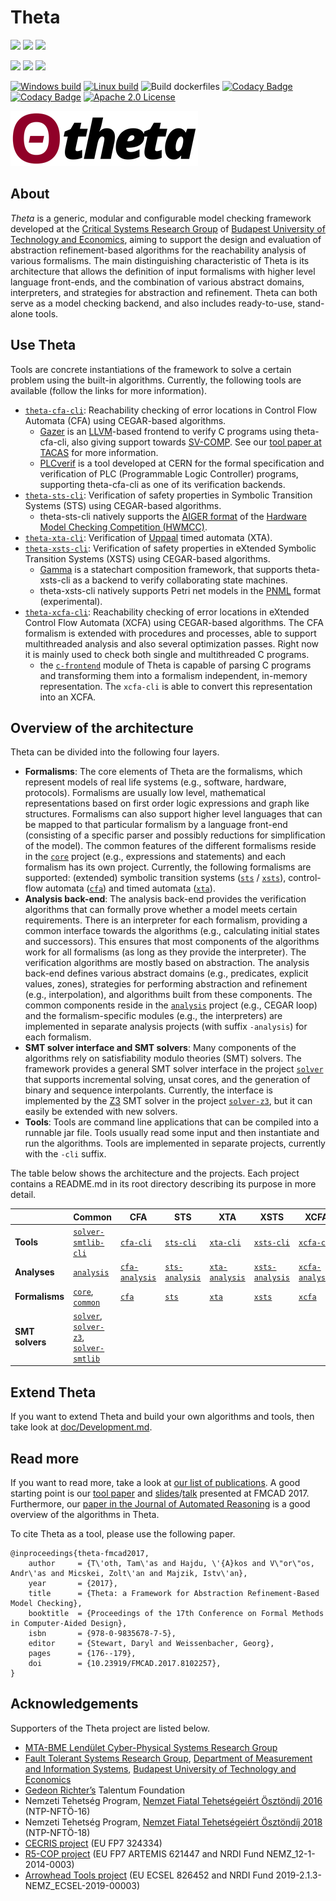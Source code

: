 # Theta

![](https://byob.yarr.is/leventeBajczi/theta/build-Linux)
![](https://byob.yarr.is/leventeBajczi/theta/build-Windows)
![](https://byob.yarr.is/leventeBajczi/theta/build-macOS)

![](https://byob.yarr.is/leventeBajczi/theta/test-Linux)
![](https://byob.yarr.is/leventeBajczi/theta/test-Windows)
![](https://byob.yarr.is/leventeBajczi/theta/test-macOS)

[![Windows build](https://github.com/ftsrg/theta/actions/workflows/build-win.yml/badge.svg)](https://github.com/ftsrg/theta/actions/workflows/build-win.yml)
[![Linux build](https://github.com/ftsrg/theta/actions/workflows/build-linux.yml/badge.svg)](https://github.com/ftsrg/theta/actions/workflows/build-linux.yml)
![Build dockerfiles](https://github.com/ftsrg/theta/workflows/Build%20dockerfiles/badge.svg)
[![Codacy Badge](https://app.codacy.com/project/badge/Grade/3a36a0f7b4c8475a9907efc1bd811b03)](https://www.codacy.com/gh/ftsrg/theta/dashboard?utm_source=github.com&amp;utm_medium=referral&amp;utm_content=ftsrg/theta&amp;utm_campaign=Badge_Grade)
[![Codacy Badge](https://app.codacy.com/project/badge/Coverage/3a36a0f7b4c8475a9907efc1bd811b03)](https://www.codacy.com/gh/ftsrg/theta/dashboard?utm_source=github.com&utm_medium=referral&utm_content=ftsrg/theta&utm_campaign=Badge_Coverage)
[![Apache 2.0 License](https://img.shields.io/badge/license-Apache--2-brightgreen.svg?style=flat)](https://www.apache.org/licenses/LICENSE-2.0)

![Theta logo](doc/theta-logo.png)

## About

_Theta_ is a generic, modular and configurable model checking framework developed at the [Critical Systems Research Group](http://inf.mit.bme.hu/en) of [Budapest University of Technology and Economics](http://www.bme.hu/?language=en), aiming to support the design and evaluation of abstraction refinement-based algorithms for the reachability analysis of various formalisms.
The main distinguishing characteristic of Theta is its architecture that allows the definition of input formalisms with higher level language front-ends, and the combination of various abstract domains, interpreters, and strategies for abstraction and refinement.
Theta can both serve as a model checking backend, and also includes ready-to-use, stand-alone tools.

## Use Theta

Tools are concrete instantiations of the framework to solve a certain problem using the built-in algorithms.
Currently, the following tools are available (follow the links for more information).

* [`theta-cfa-cli`](subprojects/cfa/cfa-cli): Reachability checking of error locations in Control Flow Automata (CFA) using CEGAR-based algorithms.
  * [Gazer](https://github.com/ftsrg/gazer) is an [LLVM](https://llvm.org/)-based frontend to verify C programs using theta-cfa-cli, also giving support towards [SV-COMP](https://sv-comp.sosy-lab.org/2021/). See our [tool paper at TACAS](https://ftsrg.mit.bme.hu/theta/publications/tacas2021.pdf) for more information.
  * [PLCverif](https://cern.ch/plcverif) is a tool developed at CERN for the formal specification and verification of PLC (Programmable Logic Controller) programs, supporting theta-cfa-cli as one of its verification backends.
* [`theta-sts-cli`](subprojects/sts/sts-cli): Verification of safety properties in Symbolic Transition Systems (STS) using CEGAR-based algorithms.
  * theta-sts-cli natively supports the [AIGER format](http://fmv.jku.at/aiger/) of the [Hardware Model Checking Competition (HWMCC)](http://fmv.jku.at/hwmcc/).
* [`theta-xta-cli`](subprojects/xta/xta-cli): Verification of [Uppaal](http://www.uppaal.org/) timed automata (XTA).
* [`theta-xsts-cli`](subprojects/xsts/xsts-cli): Verification of safety properties in eXtended Symbolic Transition Systems (XSTS) using CEGAR-based algorithms.
  * [Gamma](https://github.com/ftsrg/gamma) is a statechart composition framework, that supports theta-xsts-cli as a backend to verify collaborating state machines.
  * theta-xsts-cli natively supports Petri net models in the [PNML](http://www.pnml.org/) format (experimental).
* [`theta-xcfa-cli`](subprojects/xcfa/xcfa-cli): Reachability checking of error locations in eXtended Control Flow Automata (XCFA) using CEGAR-based algorithms. The CFA formalism is extended with procedures and processes, able to support multithreaded analysis and also several optimization passes. Right now it is mainly used to check both single and multithreaded C programs.
  * the [`c-frontend`](subprojects/frontends/c-frontend) module of Theta is capable of parsing C programs and transforming them into a formalism independent, in-memory representation. The `xcfa-cli` is able to convert this representation into an XCFA.

## Overview of the architecture

Theta can be divided into the following four layers.

* **Formalisms**: The core elements of Theta are the formalisms, which represent models of real life systems (e.g., software, hardware, protocols).
  Formalisms are usually low level, mathematical representations based on first order logic expressions and graph like structures.
  Formalisms can also support higher level languages that can be mapped to that particular formalism by a language front-end (consisting of a specific parser and possibly reductions for simplification of the model).
  The common features of the different formalisms reside in the [`core`](subprojects/common/core) project (e.g., expressions and statements) and each formalism has its own project.
  Currently, the following formalisms are supported: (extended) symbolic transition systems ([`sts`](subprojects/sts/sts) / [`xsts`](subprojects/xsts/xsts)), control-flow automata ([`cfa`](subprojects/cfa/cfa)) and timed automata ([`xta`](subprojects/xta/xta)).
* **Analysis back-end**: The analysis back-end provides the verification algorithms that can formally prove whether a model meets certain requirements.
  There is an interpreter for each formalism, providing a common interface towards the algorithms (e.g., calculating initial states and successors).
  This ensures that most components of the algorithms work for all formalisms (as long as they provide the interpreter).
  The verification algorithms are mostly based on abstraction.
  The analysis back-end defines various abstract domains (e.g., predicates, explicit values, zones), strategies for performing abstraction and refinement (e.g., interpolation), and algorithms built from these components.
  The common components reside in the [`analysis`](subprojects/common/analysis) project (e.g., CEGAR loop) and the formalism-specific modules (e.g., the interpreters) are implemented in separate analysis projects (with suffix `-analysis`) for each formalism.
* **SMT solver interface and SMT solvers**: Many components of the algorithms rely on satisfiability modulo theories (SMT) solvers.
  The framework provides a general SMT solver interface in the project [`solver`](subprojects/common/solver) that supports incremental solving, unsat cores, and the generation of binary and sequence interpolants.
  Currently, the interface is implemented by the [Z3](https://github.com/Z3Prover/z3) SMT solver in the project [`solver-z3`](subprojects/common/solver-z3), but it can easily be extended with new solvers.
* **Tools**: Tools are command line applications that can be compiled into a runnable jar file.
  Tools usually read some input and then instantiate and run the algorithms.
  Tools are implemented in separate projects, currently with the `-cli` suffix.

The table below shows the architecture and the projects.
Each project contains a README.md in its root directory describing its purpose in more detail.

|  | Common | CFA | STS | XTA | XSTS | XCFA |
|--|--|--|--|--|--|--|
| **Tools** | [`solver-smtlib-cli`](subprojects/solver/solver-smtlib-cli) | [`cfa-cli`](subprojects/cfa/cfa-cli) | [`sts-cli`](subprojects/sts/sts-cli) | [`xta-cli`](subprojects/xta/xta-cli) | [`xsts-cli`](subprojects/xsts/xsts-cli) | [`xcfa-cli`](subprojects/xcfa/xcfa-cli) |
| **Analyses** | [`analysis`](subprojects/common/analysis) | [`cfa-analysis`](subprojects/cfa/cfa-analysis) | [`sts-analysis`](subprojects/sts/sts-analysis) | [`xta-analysis`](subprojects/xta/xta-analysis) | [`xsts-analysis`](subprojects/xsts/xsts-analysis) | [`xcfa-analysis`](subprojects/xcfa/xcfa-analysis) |
| **Formalisms** | [`core`](subprojects/common/core), [`common`](subprojects/common/common) | [`cfa`](subprojects/cfa/cfa) | [`sts`](subprojects/sts/sts) | [`xta`](subprojects/xta/xta) | [`xsts`](subprojects/xsts/xsts) | [`xcfa`](subprojects/xcfa/xcfa) |
| **SMT solvers** | [`solver`](subprojects/solver/solver), [`solver-z3`](subprojects/solver/solver-z3), [`solver-smtlib`](subprojects/solver/solver-smtlib) | |

## Extend Theta

If you want to extend Theta and build your own algorithms and tools, then take look at [doc/Development.md](doc/Development.md).

## Read more

If you want to read more, take a look at [our list of publications](https://ftsrg.github.io/theta/publications/).
A good starting point is our [tool paper](https://ftsrg.github.io/theta/publications/fmcad2017.pdf) and [slides](https://www.slideshare.net/AkosHajdu/theta-a-framework-for-abstraction-refinementbased-model-checking)/[talk](https://oc-presentation.ltcc.tuwien.ac.at/engage/theodul/ui/core.html?id=c658c37e-ae70-11e7-a0dd-bb49f3cb440c) presented at FMCAD 2017.
Furthermore, our [paper in the Journal of Automated Reasoning](https://link.springer.com/content/pdf/10.1007%2Fs10817-019-09535-x.pdf) is a good overview of the algorithms in Theta.

To cite Theta as a tool, please use the following paper.

```
@inproceedings{theta-fmcad2017,
    author     = {T\'oth, Tam\'as and Hajdu, \'{A}kos and V\"or\"os, Andr\'as and Micskei, Zolt\'an and Majzik, Istv\'an},
    year       = {2017},
    title      = {Theta: a Framework for Abstraction Refinement-Based Model Checking},
    booktitle  = {Proceedings of the 17th Conference on Formal Methods in Computer-Aided Design},
    isbn       = {978-0-9835678-7-5},
    editor     = {Stewart, Daryl and Weissenbacher, Georg},
    pages      = {176--179},
    doi        = {10.23919/FMCAD.2017.8102257},
}
```

## Acknowledgements
Supporters of the Theta project are listed below.

* [MTA-BME Lendület Cyber-Physical Systems Research Group](http://lendulet.inf.mit.bme.hu/)
* [Fault Tolerant Systems Research Group](https://inf.mit.bme.hu/en), [Department of Measurement and Information Systems](https://www.mit.bme.hu/eng/), [Budapest University of Technology and Economics](http://www.bme.hu/?language=en)
* [Gedeon Richter’s](https://www.richter.hu/en-US/Pages/default.aspx) Talentum Foundation
* Nemzeti Tehetség Program, [Nemzet Fiatal Tehetségeiért Ösztöndíj 2016](http://www.emet.gov.hu/felhivasok/nemzeti_tehetseg_program212/) (NTP-NFTÖ-16)
* Nemzeti Tehetség Program, [Nemzet Fiatal Tehetségeiért Ösztöndíj 2018](http://www.emet.gov.hu/felhivasok/felhivas46/) (NTP-NFTÖ-18)
* [CECRIS project](http://www.cecris-project.eu/) (EU FP7 324334)
* [R5-COP project](http://www.r5-cop.eu/) (EU FP7 ARTEMIS 621447 and NRDI Fund NEMZ_12-1-2014-0003)
* [Arrowhead Tools project](https://www.arrowhead.eu/arrowheadtools) (EU ECSEL 826452 and NRDI Fund 2019-2.1.3-NEMZ_ECSEL-2019-00003)
